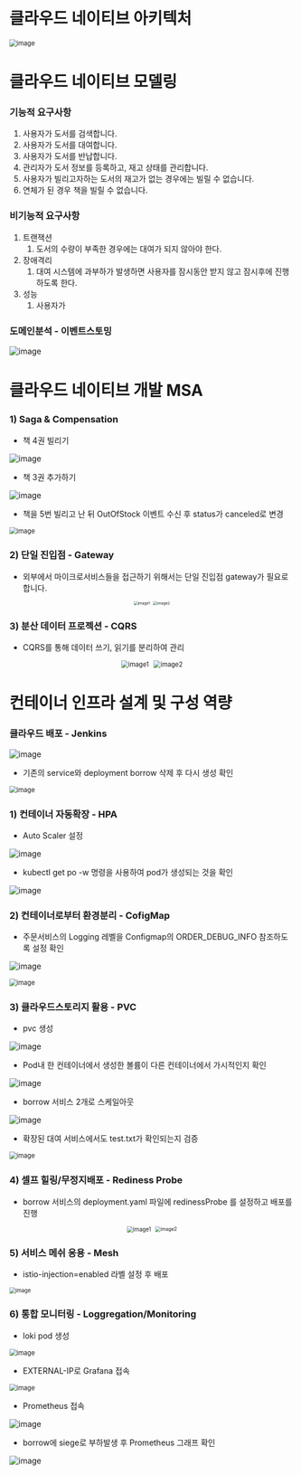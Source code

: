 # 클라우드 네이티브 아키텍처

<img src="https://github.com/user-attachments/assets/c36e9eba-0c37-48b3-be31-b6f10d964bb2" alt="image" style="zoom:80%;" />



# 클라우드 네이티브 모델링

### 기능적 요구사항

1. 사용자가 도서를 검색합니다.
2. 사용자가 도서를 대여합니다.
3. 사용자가 도서를 반납합니다.
4. 관리자가 도서 정보를 등록하고, 재고 상태를 관리합니다.
5. 사용자가 빌리고자하는 도서의 재고가 없는 경우에는 빌릴 수 없습니다.
6. 연체가 된 경우 책을 빌릴 수 없습니다.

### 비기능적 요구사항

1. 트랜잭션
   1. 도서의 수량이 부족한 경우에는 대여가 되지 않아야 한다.
2. 장애격리
   1. 대여 시스템에 과부하가 발생하면 사용자를 잠시동안 받지 않고 잠시후에 진행하도록 한다.
3. 성능
   1. 사용자가 

### 도메인분석 - 이벤트스토밍

![image](https://github.com/user-attachments/assets/af7376b6-e028-46c6-9f77-096a194dabd9)

# 클라우드 네이티브 개발 MSA

### 1) Saga & Compensation 

- 책 4권 빌리기

![image](https://github.com/user-attachments/assets/eee605ad-b446-45ef-aefa-aee5fcc89b15)

- 책 3권 추가하기

![image](https://github.com/user-attachments/assets/2d022bc2-4cf0-4033-a849-e2f9cd8f060b)

- 책을 5번 빌리고 난 뒤 OutOfStock 이벤트 수신 후 status가 canceled로 변경

<img src="https://github.com/user-attachments/assets/c1c7a9a2-2946-4f99-9ffe-3a70729799a4" alt="image" style="zoom:80%;" />

### 2) 단일 진입점 - Gateway

- 외부에서 마이크로서비스들을 접근하기 위해서는 단일 진입점 gateway가 필요로 합니다.

<div style="display: flex; align-items: center; justify-content: center;">
  <img src="https://github.com/user-attachments/assets/df3da5cc-586f-4883-84a5-ba1861844819" alt="image1" style="zoom:47%; margin-right: 10px;" />
  <img src="https://github.com/user-attachments/assets/8b8ec638-0fc8-4e5d-a607-6f651d48cb47" alt="image2" style="zoom:47%;" />
</div>





### 3) 분산 데이터 프로젝션 - CQRS

- CQRS를 통해 데이터 쓰기, 읽기를 분리하여 관리

<div style="display: flex; align-items: center; justify-content: center;">
  <img src="https://github.com/user-attachments/assets/939b5655-f4f5-45a9-b7df-1591175e2fbe" alt="image1" style="zoom: 80%; margin-right: 10px;" />
  <img src="https://github.com/user-attachments/assets/5e06c5ac-3910-45eb-9271-d779ba1cb513" alt="image2" style="zoom: 80%;" />
</div>


# 컨테이너 인프라 설계 및 구성 역량

### 클라우드 배포 - Jenkins

![image](https://github.com/user-attachments/assets/1de9aaf0-439b-4671-95a1-9d7ce808be39)

- 기존의 service와 deployment borrow 삭제 후 다시 생성 확인

<img src="https://github.com/user-attachments/assets/3d5e2af1-ee5c-4591-8b81-e8658a4ee7bf" alt="image" style="zoom:80%;" />

### 1) 컨테이너 자동확장 - HPA

- Auto Scaler 설정

![image](https://github.com/user-attachments/assets/ce4bb86d-85dd-499d-b745-876d710dd62b)

- kubectl get po -w 명령을 사용하여 pod가 생성되는 것을 확인

![image](https://github.com/user-attachments/assets/1b5323a1-f7d7-478b-80aa-c4863d48f1a0)



### 2) 컨테이너로부터 환경분리 - CofigMap

- 주문서비스의 Logging 레벨을 Configmap의 ORDER_DEBUG_INFO 참조하도록 설정 확인

![image](https://github.com/user-attachments/assets/51209fe5-c506-475d-aaf6-9e519bcaf0d5)

<img src="https://github.com/user-attachments/assets/04d3bb7f-be90-4756-8a24-3c5273727e9a" alt="image" style="zoom:80%;" />

### 3) 클라우드스토리지 활용 - PVC

- pvc 생성

![image](https://github.com/user-attachments/assets/9acc6553-4b9e-4aa5-99f3-74096763b96e)

- Pod내 한 컨테이너에서 생성한 볼륨이 다른 컨테이너에서 가시적인지 확인

![image](https://github.com/user-attachments/assets/b12813e0-e46e-42ac-bc28-49ae93b5f48c)

- borrow 서비스 2개로 스케일아웃

![image](https://github.com/user-attachments/assets/8e84738b-aa6f-4fb3-9798-f351a9d72846)

- 확장된 대여 서비스에서도 test.txt가 확인되는지 검증

<img src="https://github.com/user-attachments/assets/5c495239-066c-40e3-b661-48912d6b412e" alt="image" style="zoom:80%;" />

### 4) 셀프 힐링/무정지배포 - Rediness Probe 

- borrow 서비스의 deployment.yaml 파일에 redinessProbe 를 설정하고 배포를 진행

<div style="display: flex; align-items: center; justify-content: center;">
  <img src="https://github.com/user-attachments/assets/996b26b4-e34f-45c8-b042-9c3672bc7d7c" alt="image1" style="zoom: 70%; margin-right: 10px;" />
  <img src="https://github.com/user-attachments/assets/936e12c2-435a-45ba-b1b5-ea64c2c9c600" alt="image2" style="zoom: 60%;" />
</div>

### 5) 서비스 메쉬 응용 - Mesh 

- istio-injection=enabled 라벨 설정 후 배포

<img src="https://github.com/user-attachments/assets/db1c65a2-4348-44cb-9449-9ee8272cda04" alt="image" style="zoom: 67%;" />

### 6) 통합 모니터링 - Loggregation/Monitoring

- loki pod 생성

<img src="https://github.com/user-attachments/assets/13ad8659-da97-48ba-ab1a-f50a907f3eed" alt="image" style="zoom:80%;" />

- EXTERNAL-IP로 Grafana 접속

<img src="https://github.com/user-attachments/assets/dacbbad4-cb6b-4147-a4b7-e3b40081bfcf" alt="image" style="zoom:80%;" />

- Prometheus 접속

![image](https://github.com/user-attachments/assets/e58b7067-077b-4416-9a3b-3aaecee088b6)

- borrow에 siege로 부하발생 후 Prometheus 그래프 확인

![image](https://github.com/user-attachments/assets/27f5b683-dbfb-48d1-ade9-0b51cb42e4c2)
